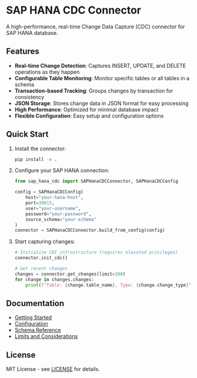 # SAP HANA CDC Connector

A high-performance, real-time Change Data Capture (CDC) connector for SAP HANA database.

## Features

- **Real-time Change Detection**: Captures INSERT, UPDATE, and DELETE operations as they happen
- **Configurable Table Monitoring**: Monitor specific tables or all tables in a schema
- **Transaction-based Tracking**: Groups changes by transaction for consistency
- **JSON Storage**: Stores change data in JSON format for easy processing
- **High Performance**: Optimized for minimal database impact
- **Flexible Configuration**: Easy setup and configuration options

## Quick Start

1. Install the connector:
   ```bash
   pip install -e .
   ```

2. Configure your SAP HANA connection:
   ```python
   from sap_hana_cdc import SAPHanaCDCConnector, SAPHanaCDCConfig
   
   config = SAPHanaCDCConfig(
       host="your-hana-host",
       port=30015,
       user="your-username",
       password="your-password",
       source_schema="your-schema"
   )
   connector = SAPHanaCDCConnector.build_from_config(config)
   ```

3. Start capturing changes:
   ```python
   # Initialize CDC infrastructure (requires elevated privileges)
   connector.init_cdc()
   
   # Get recent changes
   changes = connector.get_changes(limit=100)
   for change in changes.changes:
       print(f"Table: {change.table_name}, Type: {change.change_type}")
   ```

## Documentation

- [Getting Started](docs/getting-started.md)
- [Configuration](docs/configuration.md)
- [Schema Reference](docs/schema.md)
- [Limits and Considerations](docs/limits.md)

## License

MIT License - see [LICENSE](LICENSE) for details.
